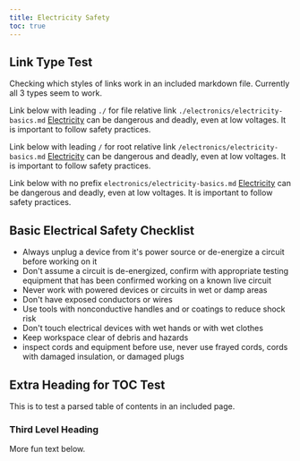 ```yaml
---
title: Electricity Safety
toc: true
---
```


## Link Type Test

Checking which styles of links work in an included markdown file. Currently all 3 types seem to work.

Link below with leading `./` for file relative link `./electronics/electricity-basics.md`
[Electricity](./electronics/electricity-basics.md) can be dangerous and deadly, even at low voltages. It is important to follow safety practices.

Link below with leading `/` for root relative link `/electronics/electricity-basics.md`
[Electricity](/electronics/electricity-basics.md) can be dangerous and deadly, even at low voltages. It is important to follow safety practices.

Link below with no prefix `electronics/electricity-basics.md`
[Electricity](electronics/electricity-basics.md) can be dangerous and deadly, even at low voltages. It is important to follow safety practices.

## Basic Electrical Safety Checklist

- Always unplug a device from it's power source or de-energize a circuit before working on it
- Don't assume a circuit is de-energized, confirm with appropriate testing equipment that has been confirmed working on a known live circuit
- Never work with powered devices or circuits in wet or damp areas
- Don't have exposed conductors or wires
- Use tools with nonconductive handles and or coatings to reduce shock risk
- Don't touch electrical devices with wet hands or with wet clothes
- Keep workspace clear of debris and hazards
- inspect cords and equipment before use, never use frayed cords, cords with damaged insulation, or damaged plugs

## Extra Heading for TOC Test

This is to test a parsed table of contents in an included page.

### Third Level Heading

More fun text below.
